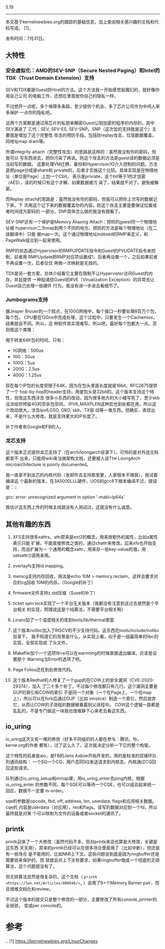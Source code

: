         
5.19
****

本文基于kernelnewbies.org的跟踪的基础信息，加上查阅相关感兴趣的文档和代码写成。
[1]_

发布时间：7月31日。

## 大特性

### 安全虚拟化：AMD的SEV-SNP（Secure Nested Paging）和Intel的TDX（Trust Domain Extension）支持


SEV和TDX都是Guest防Host的方法。这个方法我一开始感觉挺魔幻的，就好像你用自己公司
的电脑工作，还想在里面放你自己的隐私一样。

不过想开一点呢，多个保障多条路，至少提供个机会，多了芯片公司作为中间人来多保护
一点你的隐私吧。

这两个方案都是通过用芯片的私钥来解密Guest公钥加密的程序的内存的。其中SEV演进了
三代：SEV, SEV-ES, SEV-SNP。SNP（这次加的支持就是这个）主要就是增加了这个完整性
攻击的预防手段。包括防replay攻击，垃圾数据覆盖，同地址map dram等。

所谓integrity attach（完整性攻击）的思路是这样的：虽然我没有你的密码，但我可以
写东西进去，把你污染了再说。防这个攻击的方法是guest读的数据必须是当初写的数据。
这要处理VM迁移，备份和Hypervisor/IO介入控制的问题。方法是把page分成是share和
private的，后者才实施这个比较。具体实现是在物理地址（单位是Page）上加一个Cbit，
表示是priviate，这个bit等于1的才加密（AES），读的时候只有这个才解，如果数据被污
染了，结果就不对了。避免被解密。

而Replay attach的思路是：虽然我没有你的密码，但我可以把你上次写的数据记下来，下
次用这个记下来的数据覆盖你的内容。防这个攻击主要是要保证位置或者时间成为密码的
一部分。SNP具体怎么做的我没有细看了。

SEV-SNP还有一个保护是Memory Aliasing Attach：把你的guest同一个物理地址被
hypervisor二次map到两个不同的地方。预防的方法是每个物理地址（在二级翻译中）只能
被map一次。这个通过物理地址indexed的RMP来定义，和PageWalk组合到一起来使用。

RMP的状态通过Hypervisor的RMPUPDATE指令和Guest的PVLIDATE指令来控制，前者用
RMPUpdate把RMP对应项设置成1，后者再设置一个，之后如果前者不再设置一次，后者仅仅
再做一次映射是无效的。

TDX是另一套方案，总体介绍看它主要在限制不让Hypervistor访问Guest的内存，并且提供
一种投递给Guest的#VE（Virualization Exception）的异常去让Guest自己处理一些硬件
行为。我没有进一步进去看细节了。

### Jumbograms支持


据Jesper Brouer的一个观点，在100G网络中，每个接口一秒要处理8百万个包，每个包，
CPU要在120ns中完成处理，这个过程中，只要发生一个Cachemiss，结果就会不同。所以，这
种软件其实很难写。所以吧，最好每个包都大一点。否则按这个类推：

用于转发64K包的时间，只有：

* 1G网络：500us
* 10G：50us
* 100G：5us
* 200G：2.5us
* 400G：1.25us

现在每个IP包的长度受限于64K，因为在包头里面长度就是16bit，RFC2675提供了一个
hop-by-hop的header支持，用是包头是32bit的。这个版本支持这个特性，但改这东西涉及
很多小东西的改动，因为很多地方的大小被写死了，至少skb没法给你预留4G的空余包空间，
IPV6_MAXPLEN这种宏也到处都在用，所以这个改动很大，涉及Ipv6,GSO, GRO, skb，TX驱
动等一堆东西，但确实，表现出来，不是什么大修改。就是支持更大的IP长度了。

补丁作者有Google和FB的人。

### 龙芯支持


这个版本正式提供龙芯支持了（在arch/loongarch目录下）。可怜的是对外连文档都拿不
出来，只能用wiki来当做架构文档，还要被人说The LoongArch microarchitecture is
poorly documented。

我一直拿不到龙芯的内核代码（发邮件去支持那里要，人家根本不理我），我试着编译这
个最新的版本，在3A5000LLL硬件，UOS的gcc8下根本编译不过，错误是：::

  gcc: error: unrecognized argument in option '-mabi=lp64s'

我估计这东西上传的时候主线就没有人测试过，这就没有什么诚意。

## 其他有趣的东西

1. XFS支持很多xattrs。attr原来是ext2的概念，用来放额外的属性，比如a属性表示只能
  扩展，不能直接修改之类的，通过chattr来修改。后来xfs也开始支持，而且扩展为一
  个通用的概念xattr，用来存一些key-value的值，用setxattr()调用来用。

2. overlayfs支持id mapping。

3. memcg支持内存回收，用法是echo 10M > memory.reclaim，这样会要求对应的cg回收
  10M的内存。（Google的补丁）

4. firmware文件支持z.std压缩（Suse的补丁）

5. ticket spin lock实现了一个平台无关版本（我都没有注意到这过去居然是个平台相关
  的实现，照理说这是个纯算法，不需要平台相关啊）

6. Linaro加了一个温度相关的库到tools/lib/thermal里面

7. 这个版本nolibc加入了RISCV的不少支持代码。这东西在tools/include/nolibc目录下，
  我不知道它的背景是什么，从实现上看，似乎是一组最简单的libc的实现，全部实现成
  了头文件。

8. Makefile加个一个选项W=e可以在warnning的时候直接退出编译。应该是设置那个
  Warning当Error的选项了吧。

9. Page Folios还在到处修改代码。

10. 这个版本Redhat的人修复了一个gup的在COW上的安全漏洞（CVE-2020-29374），加入
  了二十多个补丁，不过每个修改都只有几行。这个漏洞主要是GUP的索引和COW的索引
  不是同一个对象（一个在Page上，一个在map上），所以可以在fork后通过GUP（比如
  vmslice）制造一个索引，然后放弃它，从而让COW的子进程的数据被暴露到父进程中。
  COW这个逻辑一直都是乱乱的，不是专门做这一块我也很难静下心来老去看这东西。

## io_uring

io_uring这次又有一堆的修改（好多不同组织的人都在参与：腾讯，fb，kerne.org的作者
都有），过了这么久了，这次我决定分析一下它的整个构架。

这个特性的前身是aio，是FB的Jens Axboe开始开发的，用的是标准的双循环队列通讯结构：
一个SQ一个CQ，用户态同SQ发送请求到内核态，内核通过CQ回应这些请求。

队列通过io_uring_setup和mmap建，用io_uring_enter去ping内核，根据io_uring_enter
的参数不同，每个SQE可以等待一个CQE，也可以组合起来统一回应，数据不一定要
in-order。

sqe的参数是opcode, fbd, off, address, len, userdata, flags和应用相关数据。cqe的
内容是userdata（对应用），res和flags。读写的数据对应到一个fd，所以最终就是对某
个可以映射为文件的设备或者socket的通讯了。

## printk

printk迎来了一个大修改（虽然代码不多，但对printk来说也算是大修改，关键是这东西
天天用），原来的printk已经可以在很多场合里面用了（比如中断），但还是有一些场合
是不能用的，比如NMI上下文。这些问题说到底是因为ringbuffer还是需要锁来保护的，而
锁就会对上下文有要求，如果ringbuffer做成一个彻底的无锁算法，这个问题就没有了。

但无锁算法显然是很复杂的，这个文档（
`printk <https://lwn.net/Articles/800946/>`_
）说用了9+个Memory Barrier pair，而且很难文档化和review。

不过这个版本的提交只是整个修改的一部分，主要修改了所有console_printer的全局锁，
变成per console的。

参考
====
.. [1] https://kernelnewbies.org/LinuxChanges
